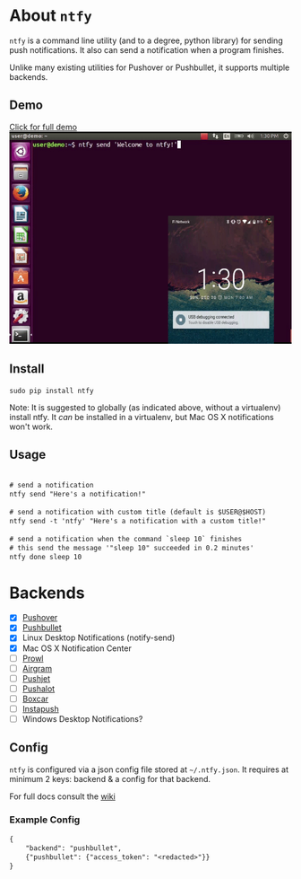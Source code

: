# About `ntfy`

`ntfy` is a command line utility (and to a degree, python library) for sending
push notifications. It also can send a notification when a program finishes.

Unlike many existing utilities for Pushover or Pushbullet,
it supports multiple backends.

## Demo
[Click for full demo![Click for full demo](demo/ntfy-demo.gif)](https://cdn.rawgit.com/dschep/ntfy/master/demo/ntfy-demo.mp4)

## Install
```
sudo pip install ntfy
```

Note: It is suggested to globally (as indicated above, without a virtualenv) install ntfy. It _can_ be installed in a virtualenv, but Mac OS X notifications won't work.

## Usage
```

# send a notification
ntfy send "Here's a notification!"

# send a notification with custom title (default is $USER@$HOST)
ntfy send -t 'ntfy' "Here's a notification with a custom title!"

# send a notification when the command `sleep 10` finishes
# this send the message '"sleep 10" succeeded in 0.2 minutes'
ntfy done sleep 10
```


# Backends
 - [x] [Pushover](https://pushover.net)
 - [x] [Pushbullet](https://pushbullet.com)
 - [x] Linux Desktop Notifications (notify-send)
 - [x] Mac OS X Notification Center
 - [ ] [Prowl](http://www.prowlapp.com)
 - [ ] [Airgram](http://www.airgramapp.com)
 - [ ] [Pushjet](https://pushjet.io)
 - [ ] [Pushalot](https://pushalot.com)
 - [ ] [Boxcar](https://boxcar.io)
 - [ ] [Instapush](https://instapush.im)
 - [ ] Windows Desktop Notifications?

## Config
`ntfy` is configured via a json config file stored at `~/.ntfy.json`. It
requires at minimum 2 keys: backend & a config for that backend.

For full docs consult the [wiki](https://github.com/dschep/ntfy/wiki)

### Example Config
```
{
    "backend": "pushbullet",
    {"pushbullet": {"access_token": "<redacted>"}}
}
```
